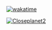 [![wakatime](https://wakatime.com/badge/user/7edd112c-505c-4e0f-a2fe-91ceb97e8cd4.svg)](https://wakatime.com/badge/user/7edd112c-505c-4e0f-a2fe-91ceb97e8cd4.svg1)

[![Closeplanet2](https://github-readme-stats.vercel.app/api?username=Closeplanet2&show_icons=true&theme=tokyonight&count_private=true)]([https://github.com/Closeplanet2/Closeplanet2])<br/>

